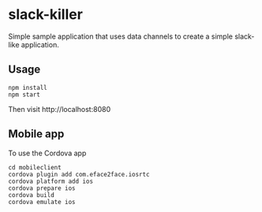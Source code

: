 # slack-killer

Simple sample application that uses data channels to create a simple slack-like application.

## Usage

```
npm install
npm start
```

Then visit http://localhost:8080

## Mobile app

To use the Cordova app

```
cd mobileclient
cordova plugin add com.eface2face.iosrtc
cordova platform add ios
cordova prepare ios
cordova build
cordova emulate ios
```